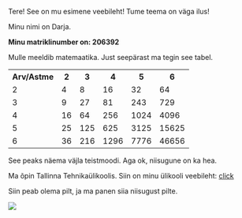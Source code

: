 Tere! See on mu esimene veebileht!
Tume teema on väga ilus!

Minu nimi on Darja.

**Minu matriklinumber on: 206392**

Mulle meeldib matemaatika. Just seepärast ma tegin see tabel.
<table>
  <tr>
    <th>Arv/Astme</th>
    <th>2</th>
    <th>3</th>
    <th>4</th>
    <th>5</th>
    <th>6</th>
  </tr>
  <tr>
    <td>2</td>
    <td>4</td>
    <td>8</td>
    <td>16</td>
    <td>32</td>
    <td>64</td>
  </tr>
  <tr>
    <td>3</td>
    <td>9</td>
    <td>27</td>
    <td>81</td>
    <td>243</td>
    <td>729</td>
  </tr>
  <tr>
    <td>4</td>
    <td>16</td>
    <td>64</td>
    <td>256</td>
    <td>1024</td>
    <td>4096</td>
  </tr>
  <tr>
    <td>5</td>
    <td>25</td>
    <td>125</td>
    <td>625</td>
    <td>3125</td>
    <td>15625</td>
  </tr>
  <tr>
    <td>6</td>
    <td>36</td>
    <td>216</td>
    <td>1296</td>
    <td>7776</td>
    <td>46656</td>
  </tr>
</table>

See peaks näema väjla teistmoodi. Aga ok, niisugune on ka hea.

Ma õpin Tallinna Tehnikaülikoolis. Siin on minu ülikooli veebileht:
<a href="https://taltech.ee/">click</a>

Siin peab olema pilt, ja ma panen siia niisugust pilte.

<img src="https://i.pinimg.com/originals/96/c2/83/96c28354e0c7a18e7d9df36b81eaaee5.png" alt=" ">
